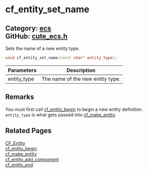 [](../header.md ':include')

# cf_entity_set_name

Category: [ecs](/api_reference?id=ecs)  
GitHub: [cute_ecs.h](https://github.com/RandyGaul/cute_framework/blob/master/include/cute_ecs.h)  
---

Sets the name of a new entity type.

```cpp
void cf_entity_set_name(const char* entity_type);
```

Parameters | Description
--- | ---
entity_type | The name of the new entity type.

## Remarks

You must first call [cf_entity_begin](/ecs/cf_entity_begin.md) to begin a new entity definition. `entity_type` is what gets
passed into [cf_make_entity](/ecs/cf_make_entity.md).

## Related Pages

[CF_Entity](/ecs/cf_entity.md)  
[cf_entity_begin](/ecs/cf_entity_begin.md)  
[cf_make_entity](/ecs/cf_make_entity.md)  
[cf_entity_add_component](/ecs/cf_entity_add_component.md)  
[cf_entity_end](/ecs/cf_entity_end.md)  
